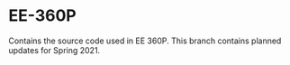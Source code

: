 # EE-360P
Contains the source code used in EE 360P.
This branch contains planned updates for Spring 2021.
